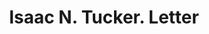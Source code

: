 ---
doi: 10.7916/D8H433H5
date_other: '1898'
date_other_textual: '1898'
form: correspondence
genre:
- Letters (correspondence)
name:
- Isaac N. Tucker
object_in_context_url: https://biggert.cul.columbia.edu/items/view/ave_biggert_00396
subject_hierarchical_geographic:
- Boston, Massachusetts, United States
subject_name:
- Isaac N. Tucker
title: Isaac N. Tucker. Letter
sort_title: Isaac N. Tucker. Letter
call_number: ave_biggert_00396
coordinates:
- 42.35805555555556,-71.06361111111111
pid: ave_biggert_00396
identifiers: ave_biggert_00396
thumbnail: https://derivativo-3.library.columbia.edu/iiif/2/ldpd:344140/full/!256,256/0/native.jpg
permalink: /biggert/ave_biggert_00396/
layout: iiif-image-page
---
